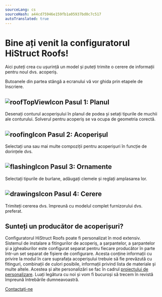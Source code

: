 ```yaml
---
sourceLang: cs
sourceHash: a44cd75946e159fb1a05937bd0c7c517
autoTranslated: true
---
```



# Bine ați venit la configuratorul HiStruct Roofs!

Aici puteți crea cu ușurință un model și puteți trimite o cerere de informații pentru noul dvs. acoperiș.

Butoanele din partea stângă a ecranului vă vor ghida prin etapele de înscriere.

## ![roofTopViewIcon](img/roofTopViewIcon-en.png) Pasul 1: Planul

Desenați conturul acoperișului în planul de podea și setați tipurile de muchii ale conturului. Solverul pentru acoperiș se va ocupa de geometria corectă.

## ![roofingIcon](img/roofingIcon-en.png) Pasul 2: Acoperișul

Selectați una sau mai multe compoziții pentru acoperișuri în funcție de dorințele dvs.

## ![flashingIcon](img/flashingIcon-en.png) Pasul 3: Ornamente

Selectați tipurile de burlane, adăugați clemele și reglați amplasarea lor.

## ![drawingsIcon](img/getQuoteIcon-en.png) Pasul 4: Cerere


Trimiteți cererea dvs. împreună cu modelul complet furnizorului dvs. preferat.

## Sunteți un producător de acoperișuri?

Configuratorul HiStruct Roofs poate fi personalizat în mod extensiv. Sistemul de instalare a fitingurilor de acoperiș, a șarpantelor, a șarpantelor și a jgheaburilor este configurat separat pentru fiecare producător în parte într-un set separat de fișiere de configurare. Acesta conține informații cu privire la modul în care suprafața acoperișului trebuie să fie prevăzută cu fitinguri, combinații de culori posibile, informații privind lista de materiale și multe altele. Acestea și alte personalizări se fac în cadrul [proiectului de personalizare](../getting-started-roofs/customisationProject.md).
Luați legătura cu noi și vom fi bucuroși să trecem în revistă împreună întrebările dumneavoastră.

[Contactați-ne](https://www.histruct.com/company/contact-us)
